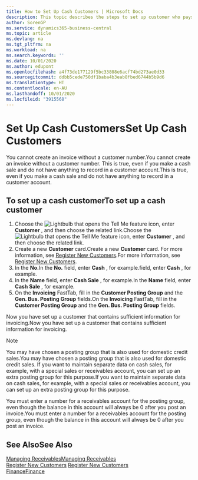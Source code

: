 ```yaml
---
title: How to Set Up Cash Customers | Microsoft Docs
description: This topic describes the steps to set up customer who pays in cash.
author: SorenGP
ms.service: dynamics365-business-central
ms.topic: article
ms.devlang: na
ms.tgt_pltfrm: na
ms.workload: na
ms.search.keywords: ''
ms.date: 10/01/2020
ms.author: edupont
ms.openlocfilehash: a4f73de177129f5bc33808e6acf74bd273ae0d33
ms.sourcegitcommit: ddbb5cede750df1baba4b3eab8fbed6744b5b9d6
ms.translationtype: HT
ms.contentlocale: en-AU
ms.lasthandoff: 10/01/2020
ms.locfileid: "3915568"
---
```

# <a name="set-up-cash-customers"></a><span data-ttu-id="16a46-103">Set Up Cash Customers</span><span class="sxs-lookup"><span data-stu-id="16a46-103">Set Up Cash Customers</span></span>
<span data-ttu-id="16a46-104">You cannot create an invoice without a customer number.</span><span class="sxs-lookup"><span data-stu-id="16a46-104">You cannot create an invoice without a customer number.</span></span> <span data-ttu-id="16a46-105">This is true, even if you make a cash sale and do not have anything to record in a customer account.</span><span class="sxs-lookup"><span data-stu-id="16a46-105">This is true, even if you make a cash sale and do not have anything to record in a customer account.</span></span>  

## <a name="to-set-up-a-cash-customer"></a><span data-ttu-id="16a46-106">To set up a cash customer</span><span class="sxs-lookup"><span data-stu-id="16a46-106">To set up a cash customer</span></span>  
1.  <span data-ttu-id="16a46-107">Choose the ![Lightbulb that opens the Tell Me feature](media/ui-search/search_small.png "Tell me what you want to do") icon, enter **Customer** , and then choose the related link.</span><span class="sxs-lookup"><span data-stu-id="16a46-107">Choose the ![Lightbulb that opens the Tell Me feature](media/ui-search/search_small.png "Tell me what you want to do") icon, enter **Customer** , and then choose the related link.</span></span>  
2.  <span data-ttu-id="16a46-108">Create a new **Customer** card.</span><span class="sxs-lookup"><span data-stu-id="16a46-108">Create a new **Customer** card.</span></span> <span data-ttu-id="16a46-109">For more information, see [Register New Customers](sales-how-register-new-customers.md).</span><span class="sxs-lookup"><span data-stu-id="16a46-109">For more information, see [Register New Customers](sales-how-register-new-customers.md).</span></span>
3.  <span data-ttu-id="16a46-110">In the **No.**</span><span class="sxs-lookup"><span data-stu-id="16a46-110">In the **No.**</span></span> <span data-ttu-id="16a46-111">field, enter **Cash** , for example.</span><span class="sxs-lookup"><span data-stu-id="16a46-111">field, enter **Cash** , for example.</span></span>  
4.  <span data-ttu-id="16a46-112">In the **Name** field, enter **Cash Sale** , for example.</span><span class="sxs-lookup"><span data-stu-id="16a46-112">In the **Name** field, enter **Cash Sale** , for example.</span></span>  
5.  <span data-ttu-id="16a46-113">On the **Invoicing** FastTab, fill in the **Customer Posting Group** and the **Gen. Bus. Posting Group** fields.</span><span class="sxs-lookup"><span data-stu-id="16a46-113">On the **Invoicing** FastTab, fill in the **Customer Posting Group** and the **Gen. Bus. Posting Group** fields.</span></span>  

 <span data-ttu-id="16a46-114">Now you have set up a customer that contains sufficient information for invoicing.</span><span class="sxs-lookup"><span data-stu-id="16a46-114">Now you have set up a customer that contains sufficient information for invoicing.</span></span>  

> [!NOTE]  
>  <span data-ttu-id="16a46-115">You may have chosen a posting group that is also used for domestic credit sales.</span><span class="sxs-lookup"><span data-stu-id="16a46-115">You may have chosen a posting group that is also used for domestic credit sales.</span></span> <span data-ttu-id="16a46-116">If you want to maintain separate data on cash sales, for example, with a special sales or receivables account, you can set up an extra posting group for this purpose.</span><span class="sxs-lookup"><span data-stu-id="16a46-116">If you want to maintain separate data on cash sales, for example, with a special sales or receivables account, you can set up an extra posting group for this purpose.</span></span>  
>   
>  <span data-ttu-id="16a46-117">You must enter a number for a receivables account for the posting group, even though the balance in this account will always be 0 after you post an invoice.</span><span class="sxs-lookup"><span data-stu-id="16a46-117">You must enter a number for a receivables account for the posting group, even though the balance in this account will always be 0 after you post an invoice.</span></span>  

## <a name="see-also"></a><span data-ttu-id="16a46-118">See Also</span><span class="sxs-lookup"><span data-stu-id="16a46-118">See Also</span></span>
[<span data-ttu-id="16a46-119">Managing Receivables</span><span class="sxs-lookup"><span data-stu-id="16a46-119">Managing Receivables</span></span>](receivables-manage-receivables.md)  
<span data-ttu-id="16a46-120">[Register New Customers](sales-how-register-new-customers.md)  </span><span class="sxs-lookup"><span data-stu-id="16a46-120">[Register New Customers](sales-how-register-new-customers.md)  </span></span>  
[<span data-ttu-id="16a46-121">Finance</span><span class="sxs-lookup"><span data-stu-id="16a46-121">Finance</span></span>](finance.md)  

